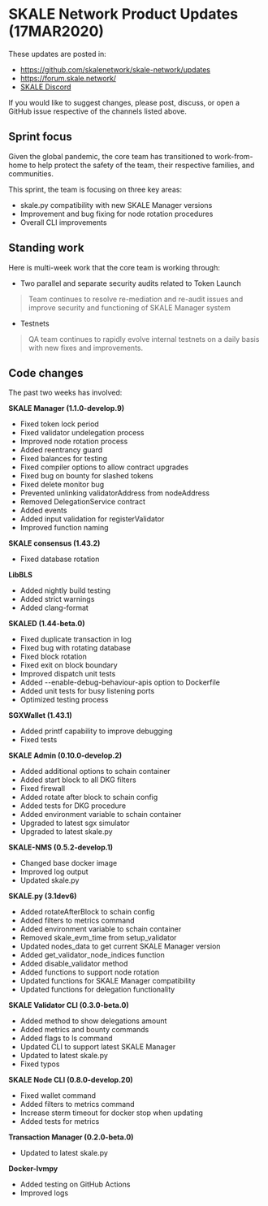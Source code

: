 # SKALE Network Product Updates (17MAR2020)

These updates are posted in: 

-   <https://github.com/skalenetwork/skale-network/updates>
-   <https://forum.skale.network/>
-   [SKALE Discord](https://discord.gg/vvUtWJB)

If you would like to suggest changes, please post, discuss, or open a GitHub issue respective of the channels listed above.

## Sprint focus

Given the global pandemic, the core team has transitioned to work-from-home to help protect the safety of the team, their respective families, and communities. 

This sprint, the team is focusing on three key areas:

-   skale.py compatibility with new SKALE Manager versions
-   Improvement and bug fixing for node rotation procedures
-   Overall CLI improvements 

## Standing work

Here is multi-week work that the core team is working through:

-   Two parallel and separate security audits related to Token Launch

> Team continues to resolve re-mediation and re-audit issues and improve security and functioning of SKALE Manager system

-   Testnets

> QA team continues to rapidly evolve internal testnets on a daily basis with new fixes and improvements. 

## Code changes

The past two weeks has involved:

**SKALE Manager (1.1.0-develop.9)**

-   Fixed token lock period
-   Fixed validator undelegation process
-   Improved node rotation process
-   Added reentrancy guard
-   Fixed balances for testing
-   Fixed compiler options to allow contract upgrades
-   Fixed bug on bounty for slashed tokens
-   Fixed delete monitor bug
-   Prevented unlinking validatorAddress from nodeAddress
-   Removed DelegationService contract
-   Added events
-   Added input validation for registerValidator
-   Improved function naming

**SKALE consensus (1.43.2)**

-   Fixed database rotation

**LibBLS**

-   Added nightly build testing
-   Added strict warnings
-   Added clang-format

**SKALED (1.44-beta.0)**

-   Fixed duplicate transaction in log
-   Fixed bug with rotating database
-   Fixed block rotation
-   Fixed exit on block boundary
-   Improved dispatch unit tests
-   Added --enable-debug-behaviour-apis option to Dockerfile
-   Added unit tests for busy listening ports
-   Optimized testing process

**SGXWallet (1.43.1)**

-   Added printf capability to improve debugging
-   Fixed tests

**SKALE Admin (0.10.0-develop.2)**

-   Added additional options to schain container
-   Added start block to all DKG filters
-   Fixed firewall
-   Added rotate after block to schain config
-   Added tests for DKG procedure
-   Added environment variable to schain container
-   Upgraded to latest sgx simulator
-   Upgraded to latest skale.py

**SKALE-NMS (0.5.2-develop.1)**

-   Changed base docker image
-   Improved log output
-   Updated skale.py

**SKALE.py (3.1dev6)**

-   Added rotateAfterBlock to schain config
-   Added filters to metrics command
-   Added environment variable to schain container
-   Removed skale_evm_time from setup_validator
-   Updated nodes_data to get current SKALE Manager version
-   Added get_validator_node_indices function
-   Added disable_validator method
-   Added functions to support node rotation
-   Updated functions for SKALE Manager compatibility
-   Updated functions for delegation functionality

**SKALE Validator CLI (0.3.0-beta.0)**

-   Added method to show delegations amount
-   Added metrics and bounty commands
-   Added flags to ls command
-   Updated CLI to support latest SKALE Manager
-   Updated to latest skale.py
-   Fixed typos

**SKALE Node CLI (0.8.0-develop.20)**

-   Fixed wallet command
-   Added filters to metrics command
-   Increase sterm timeout for docker stop when updating
-   Added tests for metrics

**Transaction Manager (0.2.0-beta.0)**

-   Updated to latest skale.py

**Docker-lvmpy**

-   Added testing on GitHub Actions
-   Improved logs
